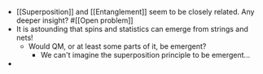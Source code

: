 - [[Superposition]] and [[Entanglement]] seem to be closely related. Any deeper insight? #[[Open problem]]
- It is astounding that spins and statistics can emerge from strings and nets!
	- Would QM, or at least some parts of it, be emergent?
		- We can't imagine the superposition principle to be emergent...
-